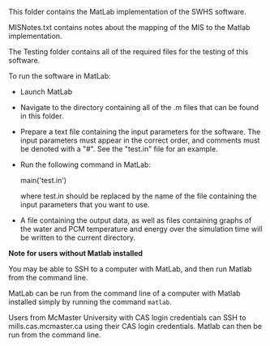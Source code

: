This folder contains the MatLab implementation of the SWHS software.

MISNotes.txt contains notes about the mapping of the MIS to the Matlab implementation.

The Testing folder contains all of the required files for the testing of this software.

To run the software in MatLab:

- Launch MatLab

- Navigate to the directory containing all of the .m files that can be found in
this folder.

- Prepare a text file containing the input parameters for the software. The input
parameters must appear in the correct order, and comments must be denoted with a
"#". See the "test.in" file for an example.

- Run the following command in MatLab:

  main('test.in')

  where test.in should be replaced by the name of the file containing the input
  parameters that you want to use.

- A file containing the output data, as well as files containing graphs of the
water and PCM temperature and energy over the simulation time will be written to
the current directory.

__Note for users without Matlab installed__

You may be able to SSH to a computer with MatLab, and then run Matlab from the command line.

MatLab can be run from the command line of a computer with Matlab installed simply by running the command `matlab`.

Users from McMaster University with CAS login credentials can SSH to mills.cas.mcmaster.ca using their CAS login credentials. Matlab can then be run from the command line.